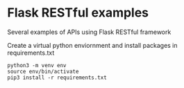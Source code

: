 # Flask RESTful examples

Several examples of APIs using Flask RESTful framework

Create a virtual python enviornment and install packages in requirements.txt

```
python3 -m venv env
source env/bin/activate
pip3 install -r requirements.txt
```